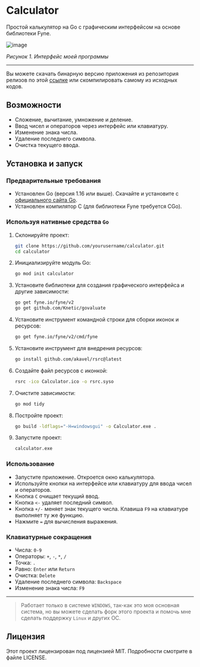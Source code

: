 # Calculator

Простой калькулятор на Go с графическим интерфейсом на основе библиотеки Fyne.

![image](https://github.com/tailogs/Calculator/assets/69743960/cc51eccb-6526-4a3b-a133-9f933d0d2e5b)

*Рисунок 1. Интерфейс моей программы*

---

Вы можете скачать бинарную версию приложения из репозитория релизов по этой [ссылке](https://github.com/yourusername/Calculator/releases) или скомпилировать самому из исходных кодов.

## Возможности

- Сложение, вычитание, умножение и деление.
- Ввод чисел и операторов через интерфейс или клавиатуру.
- Изменение знака числа.
- Удаление последнего символа.
- Очистка текущего ввода.

## Установка и запуск

### Предварительные требования

- Установлен Go (версия 1.16 или выше). Скачайте и установите с [официального сайта Go](https://golang.org/dl/).
- Установлен компилятор C (для библиотеки Fyne требуется CGo).

### Используя нативные средства `Go`

1. Склонируйте проект:

    ```sh
    git clone https://github.com/yourusername/calculator.git
    cd calculator
    ```

2. Инициализируйте модуль Go:

    ```sh
    go mod init calculator
    ```

3. Установите библиотеки для создания графического интерфейса и другие зависимости:

    ```sh
    go get fyne.io/fyne/v2
    go get github.com/Knetic/govaluate
    ```

4. Установите инструмент командной строки для сборки иконок и ресурсов:

    ```sh
    go get fyne.io/fyne/v2/cmd/fyne
    ```

5. Установите инструмент для внедрения ресурсов:

    ```sh
    go install github.com/akavel/rsrc@latest
    ```

6. Создайте файл ресурсов с иконкой:

    ```sh
    rsrc -ico Calculator.ico -o rsrc.syso
    ```

7. Очистите зависимости:

    ```sh
    go mod tidy
    ```

8. Постройте проект:

    ```sh
    go build -ldflags="-H=windowsgui" -o Calculator.exe .
    ```

9. Запустите проект:

    ```sh
    calculator.exe
    ```

### Использование

- Запустите приложение. Откроется окно калькулятора.
- Используйте кнопки на интерфейсе или клавиатуру для ввода чисел и операторов.
- Кнопка `C` очищает текущий ввод.
- Кнопка `<-` удаляет последний символ.
- Кнопка `+/-` меняет знак текущего числа. Клавиша `F9` на клавиатуре выполняет ту же функцию.
- Нажмите `=` для вычисления выражения.

### Клавиатурные сокращения

- Числа: `0-9`
- Операторы: `+`, `-`, `*`, `/`
- Точка: `.`
- Равно: `Enter` или `Return`
- Очистка: `Delete`
- Удаление последнего символа: `Backspace`
- Изменение знака числа: `F9`

---

> Работает только в системе `WINDOWS`, так-как это моя основная система, но вы можете сделать форк этого проекта и помочь мне сделать поддержку `Linux` и других ОС.

## Лицензия

Этот проект лицензирован под лицензией MIT. Подробности смотрите в файле LICENSE.
